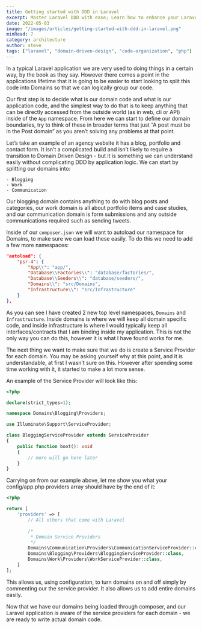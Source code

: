 ```yaml
---
title: Getting started with DDD in Laravel
excerpt: Master Laravel DDD with ease; Learn how to enhance your Laravel applications by implementing Domain Driven Design for improved structure and maintainability.
date: 2022-05-03
image: "/images/articles/getting-started-with-ddd-in-laravel.png"
minRead: 7
category: architecture
author: steve
tags: ["laravel", "domain-driven-design", "code-organization", "php"]
---
```


In a typical Laravel application we are very used to doing things in a certain way, by the book as they say. However there comes a point in the applications lifetime that it is going to be easier to start looking to split this code into Domains so that we can logically group our code.

Our first step is to decide what is our domain code and what is our application code, and the simplest way to do that is to keep anything that can be directly accessed from the outside world (as in web, cli or API) inside of the `App` namespace. From here we can start to define our domain boundaries, try to think of these in broader terms that just “A post must be in the Post domain” as you aren’t solving any problems at that point.

Let’s take an example of an agency website it has a blog, portfolio and contact form. It isn’t a complicated build and isn’t likely to require a transition to Domain Driven Design - but it is something we can understand easily without complicating DDD by application logic. We can start by splitting our domains into:

    - Blogging
    - Work
    - Communication

Our blogging domain contains anything to do with blog posts and categories, our work domain is all about portfolio items and case studies, and our communication domain is form submissions and any outside communications required such as sending tweets.

Inside of our `composer.json` we will want to autoload our namespace for Domains, to make sure we can load these easily. To do this we need to add a few more namespaces:

```json
"autoload": {
    "psr-4": {
        "App\\": "app/",
        "Database\\Factories\\": "database/factories/",
        "Database\\Seeders\\": "database/seeders/",
        "Domains\\": "src/Domains",
        "Infrastructure\\": "src/Infrastructure"
    }
},
```

As you can see I have created 2 new top level namespaces, `Domains` and `Infrastructure`. Inside domains is where we will keep all domain specific code, and inside infrastructure is where I would typically keep all interfaces/contracts that I am binding inside my application. This is not the only way you can do this, however it is what I have found works for me.

The next thing we want to make sure that we do is create a Service Provider for each domain. You may be asking yourself why at this point, and it is understandable, at first I wasn’t sure on this. However after spending some time working with it, it started to make a lot more sense.

An example of the Service Provider will look like this:

```php
<?php

declare(strict_types=1);

namespace Domains\Blogging\Providers;

use Illuminate\Support\ServiceProvider;

class BloggingServiceProvider extends ServiceProvider
{
    public function boot(): void
    {
        // more will go here later
    }
}
```

Carrying on from our example above, let me show you what your config/app.php providers array should have by the end of it:

```php
<?php

return [
    'providers' => [
        // All others that come with Laravel
   
        /*
         * Domain Service Providers
         */
        Domains\Communication\Providers\CommunicationServiceProvider::class,
        Domains\Blogging\Providers\BloggingServiceProvider::class,
        Domains\Work\Providers\WorkServiceProvider::class,
    ]
];
```

This allows us, using configuration, to turn domains on and off simply by commenting our the service provider. It also allows us to add entire domains easily.

Now that we have our domains being loaded through composer, and our Laravel application is aware of the service providers for each domain - we are ready to write actual domain code.
